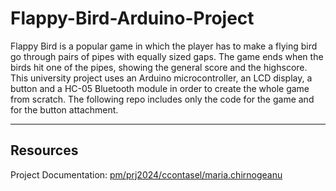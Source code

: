 # Flappy-Bird-Arduino-Project

Flappy Bird is a popular game in which the player has to make a flying bird go through pairs of pipes with equally sized gaps. The game ends when the birds hit one of the pipes, showing the general score and the highscore.
This university project uses an Arduino microcontroller, an LCD display, a button and a HC-05 Bluetooth module in order to create the whole game from scratch. The following repo includes only the code for the game and for the button attachment.

---

## Resources
Project Documentation: [pm/prj2024/ccontasel/maria.chirnogeanu]([https://pages.github.com/](https://ocw.cs.pub.ro/courses/pm/prj2024/ccontasel/maria.chirnogeanu))
